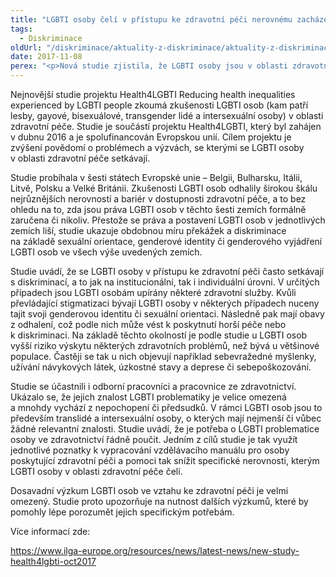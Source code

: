 ```yaml
---
title: "LGBTI osoby čelí v přístupu ke zdravotní péči nerovnému zacházení, tvrdí studie"
tags:
  - Diskriminace
oldUrl: "/diskriminace/aktuality-z-diskriminace/aktuality-z-diskriminace-2017/lgbti-osoby-celi-v-pristupu-ke-zdravotni-peci-nerovnemu-zachazeni-tvrdi-studie/"
date: 2017-11-08
perex: "<p>Nová studie zjistila, že LGBTI osoby jsou v oblasti zdravotní péče vystaveny řadě překážkám a diskriminaci.</p>"
---
```


<!-- imported from the old website -->

<p>Nejnovější studie projektu Health4LGBTI Reducing health inequalities experienced by LGBTI people zkoumá zkušenosti LGBTI osob (kam patří lesby, gayové, bisexuálové, transgender lidé a intersexuální osoby) v oblasti zdravotní péče. Studie je součástí projektu Health4LGBTI, který byl zahájen v dubnu 2016 a je spolufinancován Evropskou unií. Cílem projektu je zvýšení povědomí o problémech a výzvách, se kterými se LGBTI osoby v oblasti zdravotní péče setkávají. </p> <p>Studie probíhala v šesti státech Evropské unie – Belgii, Bulharsku, Itálii, Litvě, Polsku a Velké Británii. Zkušenosti LGBTI osob odhalily širokou škálu nejrůznějších nerovností a bariér v dostupnosti zdravotní péče, a to bez ohledu na to, zda jsou práva LGBTI osob v těchto šesti zemích formálně zaručena či nikoliv. Přestože se práva a postavení LGBTI osob v jednotlivých zemích liší, studie ukazuje obdobnou míru překážek a diskriminace na základě sexuální orientace, genderové identity či genderového vyjádření LGBTI osob ve všech výše uvedených zemích.</p> <p>Studie uvádí, že se LGBTI osoby v přístupu ke zdravotní péči často setkávají s diskriminací, a to jak na institucionální, tak i individuální úrovni. V určitých případech jsou LGBTI osobám upírány některé zdravotní služby. Kvůli převládající stigmatizaci bývají LGBTI osoby v některých případech nuceny tajit svoji genderovou identitu či sexuální orientaci. Následně pak mají obavy z odhalení, což podle nich může vést k poskytnutí horší péče nebo k diskriminaci. Na základě těchto okolností je podle studie u LGBTI osob vyšší riziko výskytu některých zdravotních problémů, než bývá u většinové populace. Častěji se tak u nich objevují například sebevražedné myšlenky, užívání návykových látek, úzkostné stavy a deprese či sebepoškozování. </p> <p>Studie se účastnili i odborní pracovníci a pracovnice ze zdravotnictví. Ukázalo se, že jejich znalost LGBTI problematiky je velice omezená a mnohdy vychází z nepochopení či předsudků. V rámci LGBTI osob jsou to především translidé a intersexuální osoby, o kterých mají nejmenší či vůbec žádné relevantní znalosti. Studie uvádí, že je potřeba o LGBTI problematice osoby ve zdravotnictví řádně poučit. Jedním z cílů studie je tak využít jednotlivé poznatky k vypracování vzdělávacího manuálu pro osoby poskytující zdravotní péči a pomoci tak snížit specifické nerovnosti, kterým LGBTI osoby v oblasti zdravotní péče čelí.</p> <p>Dosavadní výzkum LGBTI osob ve vztahu ke zdravotní péči je velmi omezený. Studie proto upozorňuje na nutnost dalších výzkumů, které by pomohly lépe porozumět jejich specifickým potřebám.</p> <p>Více informací zde:</p> <a href="https://www.ilga-europe.org/resources/news/latest-news/new-study-health4lgbti-oct2017" target="_blank">https://www.ilga-europe.org/resources/news/latest-news/new-study-health4lgbti-oct2017</a>
